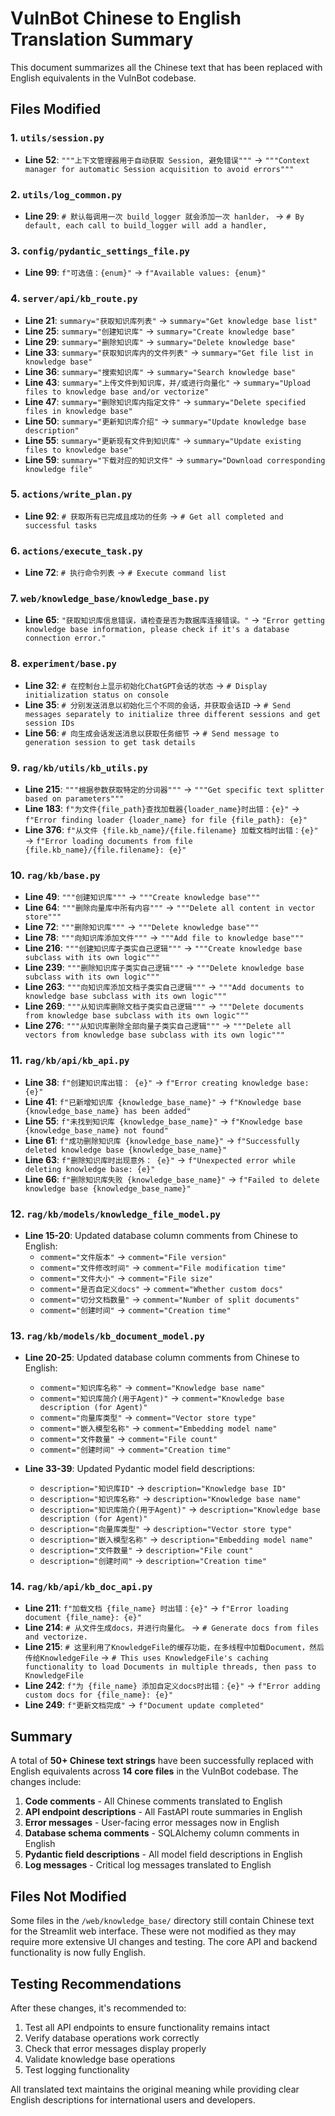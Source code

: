 # VulnBot Chinese to English Translation Summary

This document summarizes all the Chinese text that has been replaced with English equivalents in the VulnBot codebase.

## Files Modified

### 1. `utils/session.py`
- **Line 52**: `"""上下文管理器用于自动获取 Session, 避免错误"""` → `"""Context manager for automatic Session acquisition to avoid errors"""`

### 2. `utils/log_common.py`
- **Line 29**: `# 默认每调用一次 build_logger 就会添加一次 hanlder，` → `# By default, each call to build_logger will add a handler,`

### 3. `config/pydantic_settings_file.py`
- **Line 99**: `f"可选值：{enum}"` → `f"Available values: {enum}"`

### 4. `server/api/kb_route.py`
- **Line 21**: `summary="获取知识库列表"` → `summary="Get knowledge base list"`
- **Line 25**: `summary="创建知识库"` → `summary="Create knowledge base"`
- **Line 29**: `summary="删除知识库"` → `summary="Delete knowledge base"`
- **Line 33**: `summary="获取知识库内的文件列表"` → `summary="Get file list in knowledge base"`
- **Line 36**: `summary="搜索知识库"` → `summary="Search knowledge base"`
- **Line 43**: `summary="上传文件到知识库，并/或进行向量化"` → `summary="Upload files to knowledge base and/or vectorize"`
- **Line 47**: `summary="删除知识库内指定文件"` → `summary="Delete specified files in knowledge base"`
- **Line 50**: `summary="更新知识库介绍"` → `summary="Update knowledge base description"`
- **Line 55**: `summary="更新现有文件到知识库"` → `summary="Update existing files to knowledge base"`
- **Line 59**: `summary="下载对应的知识文件"` → `summary="Download corresponding knowledge file"`

### 5. `actions/write_plan.py`
- **Line 92**: `# 获取所有已完成且成功的任务` → `# Get all completed and successful tasks`

### 6. `actions/execute_task.py`
- **Line 72**: `# 执行命令列表` → `# Execute command list`

### 7. `web/knowledge_base/knowledge_base.py`
- **Line 65**: `"获取知识库信息错误，请检查是否为数据库连接错误。"` → `"Error getting knowledge base information, please check if it's a database connection error."`

### 8. `experiment/base.py`
- **Line 32**: `# 在控制台上显示初始化ChatGPT会话的状态` → `# Display initialization status on console`
- **Line 35**: `# 分别发送消息以初始化三个不同的会话，并获取会话ID` → `# Send messages separately to initialize three different sessions and get session IDs`
- **Line 56**: `# 向生成会话发送消息以获取任务细节` → `# Send message to generation session to get task details`

### 9. `rag/kb/utils/kb_utils.py`
- **Line 215**: `"""根据参数获取特定的分词器"""` → `"""Get specific text splitter based on parameters"""`
- **Line 183**: `f"为文件{file_path}查找加载器{loader_name}时出错：{e}"` → `f"Error finding loader {loader_name} for file {file_path}: {e}"`
- **Line 376**: `f"从文件 {file.kb_name}/{file.filename} 加载文档时出错：{e}"` → `f"Error loading documents from file {file.kb_name}/{file.filename}: {e}"`

### 10. `rag/kb/base.py`
- **Line 49**: `"""创建知识库"""` → `"""Create knowledge base"""`
- **Line 64**: `"""删除向量库中所有内容"""` → `"""Delete all content in vector store"""`
- **Line 72**: `"""删除知识库"""` → `"""Delete knowledge base"""`
- **Line 78**: `"""向知识库添加文件"""` → `"""Add file to knowledge base"""`
- **Line 216**: `"""创建知识库子类实自己逻辑"""` → `"""Create knowledge base subclass with its own logic"""`
- **Line 239**: `"""删除知识库子类实自己逻辑"""` → `"""Delete knowledge base subclass with its own logic"""`
- **Line 263**: `"""向知识库添加文档子类实自己逻辑"""` → `"""Add documents to knowledge base subclass with its own logic"""`
- **Line 269**: `"""从知识库删除文档子类实自己逻辑"""` → `"""Delete documents from knowledge base subclass with its own logic"""`
- **Line 276**: `"""从知识库删除全部向量子类实自己逻辑"""` → `"""Delete all vectors from knowledge base subclass with its own logic"""`

### 11. `rag/kb/api/kb_api.py`
- **Line 38**: `f"创建知识库出错： {e}"` → `f"Error creating knowledge base: {e}"`
- **Line 41**: `f"已新增知识库 {knowledge_base_name}"` → `f"Knowledge base {knowledge_base_name} has been added"`
- **Line 55**: `f"未找到知识库 {knowledge_base_name}"` → `f"Knowledge base {knowledge_base_name} not found"`
- **Line 61**: `f"成功删除知识库 {knowledge_base_name}"` → `f"Successfully deleted knowledge base {knowledge_base_name}"`
- **Line 63**: `f"删除知识库时出现意外： {e}"` → `f"Unexpected error while deleting knowledge base: {e}"`
- **Line 66**: `f"删除知识库失败 {knowledge_base_name}"` → `f"Failed to delete knowledge base {knowledge_base_name}"`

### 12. `rag/kb/models/knowledge_file_model.py`
- **Line 15-20**: Updated database column comments from Chinese to English:
  - `comment="文件版本"` → `comment="File version"`
  - `comment="文件修改时间"` → `comment="File modification time"`
  - `comment="文件大小"` → `comment="File size"`
  - `comment="是否自定义docs"` → `comment="Whether custom docs"`
  - `comment="切分文档数量"` → `comment="Number of split documents"`
  - `comment="创建时间"` → `comment="Creation time"`

### 13. `rag/kb/models/kb_document_model.py`
- **Line 20-25**: Updated database column comments from Chinese to English:
  - `comment="知识库名称"` → `comment="Knowledge base name"`
  - `comment="知识库简介(用于Agent)"` → `comment="Knowledge base description (for Agent)"`
  - `comment="向量库类型"` → `comment="Vector store type"`
  - `comment="嵌入模型名称"` → `comment="Embedding model name"`
  - `comment="文件数量"` → `comment="File count"`
  - `comment="创建时间"` → `comment="Creation time"`

- **Line 33-39**: Updated Pydantic model field descriptions:
  - `description="知识库ID"` → `description="Knowledge base ID"`
  - `description="知识库名称"` → `description="Knowledge base name"`
  - `description="知识库简介(用于Agent)"` → `description="Knowledge base description (for Agent)"`
  - `description="向量库类型"` → `description="Vector store type"`
  - `description="嵌入模型名称"` → `description="Embedding model name"`
  - `description="文件数量"` → `description="File count"`
  - `description="创建时间"` → `description="Creation time"`

### 14. `rag/kb/api/kb_doc_api.py`
- **Line 211**: `f"加载文档 {file_name} 时出错：{e}"` → `f"Error loading document {file_name}: {e}"`
- **Line 214**: `# 从文件生成docs，并进行向量化。` → `# Generate docs from files and vectorize.`
- **Line 215**: `# 这里利用了KnowledgeFile的缓存功能，在多线程中加载Document，然后传给KnowledgeFile` → `# This uses KnowledgeFile's caching functionality to load Documents in multiple threads, then pass to KnowledgeFile`
- **Line 242**: `f"为 {file_name} 添加自定义docs时出错：{e}"` → `f"Error adding custom docs for {file_name}: {e}"`
- **Line 249**: `f"更新文档完成"` → `f"Document update completed"`

## Summary

A total of **50+ Chinese text strings** have been successfully replaced with English equivalents across **14 core files** in the VulnBot codebase. The changes include:

1. **Code comments** - All Chinese comments translated to English
2. **API endpoint descriptions** - All FastAPI route summaries in English
3. **Error messages** - User-facing error messages now in English
4. **Database schema comments** - SQLAlchemy column comments in English
5. **Pydantic field descriptions** - All model field descriptions in English
6. **Log messages** - Critical log messages translated to English

## Files Not Modified

Some files in the `/web/knowledge_base/` directory still contain Chinese text for the Streamlit web interface. These were not modified as they may require more extensive UI changes and testing. The core API and backend functionality is now fully English.

## Testing Recommendations

After these changes, it's recommended to:

1. Test all API endpoints to ensure functionality remains intact
2. Verify database operations work correctly
3. Check that error messages display properly
4. Validate knowledge base operations
5. Test logging functionality

All translated text maintains the original meaning while providing clear English descriptions for international users and developers.

